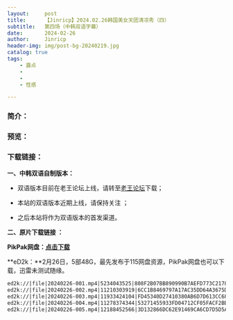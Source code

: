 ```yaml
---
layout:     post
title:      【Jinricp】2024.02.26韩国美女天团清凉秀（四）
subtitle:   第四场（中韩双语字幕）
date:       2024-02-26
author:     Jinricp
header-img: img/post-bg-20240219.jpg
catalog: true
tags:
    - 露点
    - 
    - 
    - 性感

---
```


### 简介：



### 预览：



### 下载链接：

**一、中韩双语自制版本：**

+ 双语版本目前在老王论坛上线，请转至[老王论坛](https://laowang.vip/forum.php?mod=viewthread&tid=1304320)下载；

+ 本站的双语版本近期上线，请保持关注 ；

+ 之后本站将作为双语版本的首发渠道。

  

**二、原片下载链接 ：**

**PikPak网盘：[点击下载](https://mypikpak.com/s/VNspwk-hypuVd5yIwLrF56O-o1)**

**eD2k：**2月26日，5部48G，最先发布于115网盘资源，PikPak网盘也可以下载，迅雷未测试随缘。

```txt
ed2k://|file|20240226-001.mp4|5234043525|808F2B07BB890990B7AEFD773C2178EC|/  
ed2k://|file|20240226-002.mp4|11210303919|6CC1B8469797A17AC35DD64A3675D30C|/  
ed2k://|file|20240226-003.mp4|11933424104|FD45340D27410380AB6D7D613CC68BF3|/  
ed2k://|file|20240226-004.mp4|11278374344|53271455933FD04712CF05FACF2BB461|/  
ed2k://|file|20240226-005.mp4|12188452566|3D132866DC62E91469CA6CD7D5D5A477|/ 
```

